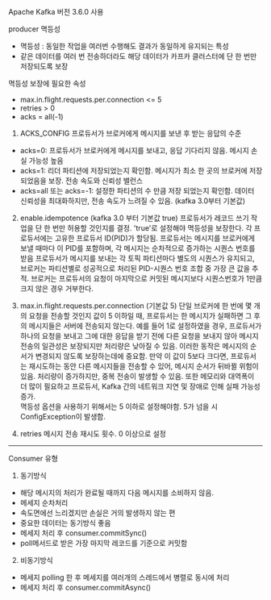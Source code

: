 Apache Kafka 버전 3.6.0 사용

producer 멱등성
- 멱등성 : 동일한 작업을 여러번 수행해도 결과가 동일하게 유지되는 특성
- 같은 데이터를 여러 번 전송하더라도 해당 데이터가 카프카 클러스터에 단 한 번만 저장되도록 보장


멱등성 보장에 필요한 속성
- max.in.flight.requests.per.connection <= 5
- retries > 0
- acks = all(-1)
  
1. ACKS_CONFIG 
프로듀서가 브로커에게 메시지를 보낸 후 받는 응답의 수준 
- acks=0: 프로듀서가 브로커에게 메시지를 보내고, 응답 기다리지 않음. 메시지 손실 가능성 높음
- acks=1: 리더 파티션에 저장되었는지 확인함. 메시지가 최소 한 곳의 브로커에 저장되었음을 보장. 전송 속도와 신뢰성 밸런스
- acks=all 또는 acks=-1: 설정한 파티션의 수 만큼 저장 되었는지 확인함. 데이터 신뢰성을 최대화하지만, 전송 속도가 느려질 수 있음. (kafka 3.0부터 기본값)

2. enable.idempotence (kafka 3.0 부터 기본값 true)
프로듀서가 레코드 쓰기 작업을 단 한 번만 허용할 것인지를 결정. 'true'로 설정해야 멱등성을 보장한다.
각 프로듀서에는 고유한 프로듀서 ID(PID)가 할당됨.
프로듀서는 메시지를 브로커에게 보낼 때마다 이 PID를 포함하며, 각 메시지는 순차적으로 증가하는 시퀀스 번호를 받음
프로듀서가 메시지를 보내는 각 토픽 파티션마다 별도의 시퀀스가 유지되고, 브로커는 파티션별로 성공적으로 처리된 PID-시퀀스 번호 조합 중 가장 큰 값을 추적.
브로커는 프로듀서의 요청이 마지막으로 커밋된 메시지보다 시퀀스번호가 1만큼 크지 않은 경우 거부한다. 

3. max.in.flight.requests.per.connection (기본값 5)
단일 브로커에 한 번에 몇 개의 요청을 전송할 것인지
값이 5 이하일 때, 프로듀서는 한 메시지가 실패하면 그 후의 메시지들은 서버에 전송되지 않는다.
예를 들어 1로 설정하였을 경우, 프로듀서가 하나의 요청을 보내고 그에 대한 응답을 받기 전에 다른 요청을 보내지 않아 메시지 전송의 일관성은 보장되지만 처리량은 낮아질 수 있음.
이러한 동작은 메시지의 순서가 변경되지 않도록 보장하는데에 중요함.
만약 이 값이 5보다 크다면, 프로듀서는 재시도하는 동안 다른 메시지들을 전송할 수 있어, 메시지 순서가 뒤바뀔 위험이 있음. 처리량이 증가하지만, 중복 전송이 발생할 수 있음.
또한 메모리와 대역폭이 더 많이 필요하고 프로듀서, Kafka 간의 네트워크 지연 및 장애로 인해 실패 가능성 증가.   
멱등성 옵션을 사용하기 위해서는 5 이하로 설정해야함. 5가 넘을 시 ConfigException이 발생함.

5. retries
메시지 전송 재시도 횟수. 0 이상으로 설정

-------
Consumer 유형
1. 동기방식
- 해당 메시지의 처리가 완료될 때까지 다음 메시지를 소비하지 않음.
- 메세지 순차처리
- 속도면에선 느리겠지만 손실은 거의 발생하지 않는 편
- 중요한 데이터는 동기방식 좋음
- 메세지 처리 후 consumer.commitSync()
- poll메서드로 받은 가장 마지막 레코드를 기준으로 커밋함



2. 비동기방식
- 메세지 polling 한 후 메세지를 여러개의 스레드에서 병렬로 동시에 처리
- 메세지 처리 후 consumer.commitAsync()


